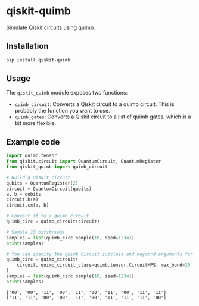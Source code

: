 # qiskit-quimb

Simulate [Qiskit](https://www.ibm.com/quantum/qiskit) circuits using [quimb](https://quimb.readthedocs.io/en/latest/).

## Installation

```bash
pip install qiskit-quimb
```

## Usage

The `qiskit_quimb` module exposes two functions:

- `quimb_circuit`: Converts a Qiskit circuit to a quimb circuit. This is probably the function you want to use.
- `quimb_gates`: Converts a Qiskit circuit to a list of quimb gates, which is a bit more flexible.

## Example code

```python
import quimb.tensor
from qiskit.circuit import QuantumCircuit, QuantumRegister
from qiskit_quimb import quimb_circuit

# Build a Qiskit circuit
qubits = QuantumRegister(2)
circuit = QuantumCircuit(qubits)
a, b = qubits
circuit.h(a)
circuit.cx(a, b)

# Convert it to a quimb circuit
quimb_circ = quimb_circuit(circuit)

# Sample 10 bitstrings
samples = list(quimb_circ.sample(10, seed=1234))
print(samples)

# You can specify the quimb Circuit subclass and keyword arguments for the constructor
quimb_circ = quimb_circuit(
    circuit, quimb_circuit_class=quimb.tensor.CircuitMPS, max_bond=20
)
samples = list(quimb_circ.sample(10, seed=1234))
print(samples)
```

```text
['00', '00', '11', '00', '11', '00', '11', '00', '11', '11']
['11', '11', '00', '00', '11', '00', '11', '11', '11', '00']
```
